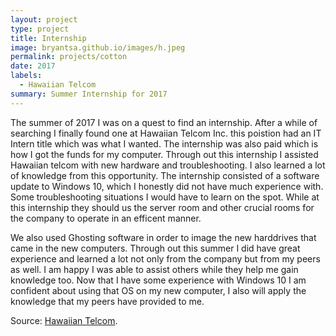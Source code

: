 ```yaml
---
layout: project
type: project
title: Internship
image: bryantsa.github.io/images/h.jpeg
permalink: projects/cotton
date: 2017
labels:
  - Hawaiian Telcom
summary: Summer Internship for 2017
---
```


The summer of 2017 I was on a quest to find an internship. After a while of searching I finally found one at Hawaiian Telcom Inc. this poistion had an IT Intern title which was what I wanted. The internship was also paid which is how I got the funds for my computer. Through out this internship I assisted Hawaiian telcom with new hardware and troubleshooting. I also learned a lot of knowledge from this opportunity. The internship consisted of a software update to Windows 10, which I honestly did not have much experience with. Some troubleshooting situations I would have to learn on the spot. While at this internship they should us the server room and other crucial rooms for the company to operate in an efficent manner.

We also used Ghosting software in order to image the new harddrives that came in the new computers. Through out this summer I did have great experience and learned a lot not only from the company but from my peers as well. I am happy I was able to assist others while they help me gain knowledge too. Now that I have some experience with Windows 10 I am confident about using that OS on my new computer, I also will apply the knowledge that my peers have provided to me. 

Source: <a href="https://www.hawaiiantel.com">Hawaiian Telcom</a>.

